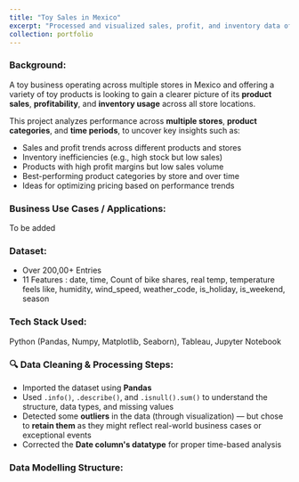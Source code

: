 ```yaml
---
title: "Toy Sales in Mexico"
excerpt: "Processed and visualized sales, profit, and inventory data of a multi-store toy business in Mexico to uncover product trends, pricing strategies, and stock inefficiencies using Python and Power BI.<br/><img src='/images/500x300.png'>"
collection: portfolio
---
```


### Background:

A toy business operating across multiple stores in Mexico and offering a variety of toy products is looking to gain a clearer picture of its **product sales**, **profitability**, and **inventory usage** across all store locations.

This project analyzes performance across **multiple stores**, **product categories**, and **time periods**, to uncover key insights such as:

- Sales and profit trends across different products and stores
- Inventory inefficiencies (e.g., high stock but low sales)
- Products with high profit margins but low sales volume
- Best-performing product categories by store and over time
- Ideas for optimizing pricing based on performance trends

### Business Use Cases / Applications:

To be added

### Dataset:

- Over 200,00+ Entries
- 11 Features : date, time, Count of bike shares, real temp, temperature feels like, humidity, wind_speed, weather_code, is_holiday, is_weekend, season

### Tech Stack Used:

Python (Pandas, Numpy, Matplotlib, Seaborn), Tableau, Jupyter Notebook

### 🔍 Data Cleaning & Processing Steps:

- Imported the dataset using **Pandas**
- Used `.info()`, `.describe()`, and `.isnull().sum()` to understand the structure, data types, and missing values
- Detected some **outliers** in the data (through visualization) — but chose to **retain them** as they might reflect real-world business cases or exceptional events
- Corrected the **Date column's datatype** for proper time-based analysis


### Data Modelling Structure:
